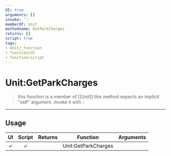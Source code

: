 ```yaml
---
UI: true
arguments: []
invoke: ':'
memberOf: Unit
methodname: GetParkCharges
returns: []
script: true
tags:
- Unit/_function
- function/UI
- function/script
---
```

# Unit:GetParkCharges
> this function is a member of [[Unit]]
> this method expects an implicit "self" argument. invoke it with `:`
-----
## Usage
|  UI | Script | Returns | Function | Arguments |
|:---:|:------:|-------:|:--------:|:---------|
|✓|✓||Unit:GetParkCharges||
